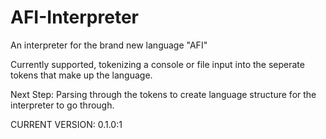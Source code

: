 # AFI-Interpreter
An interpreter for the brand new language "AFI"

Currently supported, tokenizing a console or file input into the seperate
tokens that make up the language.

Next Step: Parsing through the tokens to create language structure for the interpreter to go through.

CURRENT VERSION: 0.1.0:1
